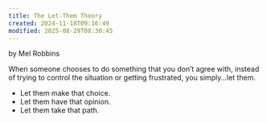 ```yaml
---
title: The Let-Them Theory
created: 2024-11-18T09:16:49
modified: 2025-08-29T08:30:45
---
```


by Mel Robbins

When someone chooses to do something that you don’t agree with, instead of trying to control the situation or getting frustrated, you simply…let them.

* Let them make that choice.
* Let them have that opinion.
* Let them take that path.

